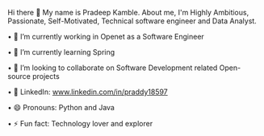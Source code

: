 Hi there 👋
My name is Pradeep Kamble. About me, I'm Highly Ambitious, Passionate, Self-Motivated, Technical software engineer and Data Analyst.

•	🔭 I’m currently working in Openet as a Software Engineer

•	🌱 I’m currently learning Spring

•	👯 I’m looking to collaborate on Software Development related Open-source projects

•	💼 LinkedIn: www.linkedin.com/in/praddy18597

•	😄 Pronouns: Python and Java

•	⚡ Fun fact: Technology lover and explorer



